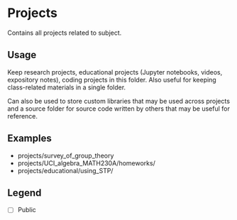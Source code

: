# Projects
Contains all projects related to subject.

## Usage
Keep research projects, educational projects (Jupyter notebooks, videos, expository notes), coding projects in this folder. Also useful for keeping class-related materials in a single folder.

Can also be used to store custom libraries that may be used across projects and a source folder for source code written by others that may be useful for reference.

## Examples
* projects/survey_of_group_theory
* projects/UCI_algebra_MATH230A/homeworks/
* projects/educational/using_STP/

## Legend
- [ ] Public